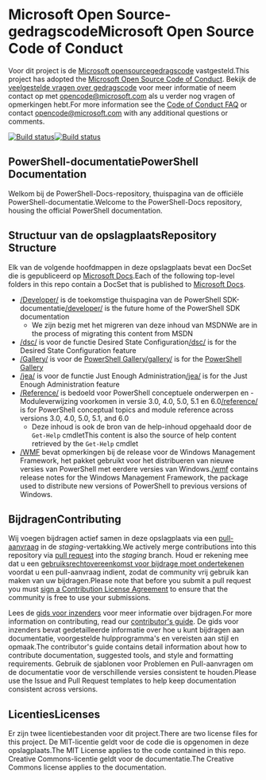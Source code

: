 # <a name="microsoft-open-source-code-of-conduct"></a><span data-ttu-id="2399d-101">Microsoft Open Source-gedragscode</span><span class="sxs-lookup"><span data-stu-id="2399d-101">Microsoft Open Source Code of Conduct</span></span>

<span data-ttu-id="2399d-102">Voor dit project is de [Microsoft opensourcegedragscode](https://opensource.microsoft.com/codeofconduct/) vastgesteld.</span><span class="sxs-lookup"><span data-stu-id="2399d-102">This project has adopted the [Microsoft Open Source Code of Conduct](https://opensource.microsoft.com/codeofconduct/).</span></span>
<span data-ttu-id="2399d-103">Bekijk de [veelgestelde vragen over gedragscode](https://opensource.microsoft.com/codeofconduct/faq/) voor meer informatie of neem contact op met [opencode@microsoft.com](mailto:opencode@microsoft.com) als u verder nog vragen of opmerkingen hebt.</span><span class="sxs-lookup"><span data-stu-id="2399d-103">For more information see the [Code of Conduct FAQ](https://opensource.microsoft.com/codeofconduct/faq/) or contact [opencode@microsoft.com](mailto:opencode@microsoft.com) with any additional questions or comments.</span></span>

<span data-ttu-id="2399d-104">[![Build status](https://ci.appveyor.com/api/projects/status/onshefxnc4g4pv87/branch/staging?svg=true)](https://ci.appveyor.com/project/PowerShell/powershell-docs/branch/staging)</span><span class="sxs-lookup"><span data-stu-id="2399d-104">[![Build status](https://ci.appveyor.com/api/projects/status/onshefxnc4g4pv87/branch/staging?svg=true)](https://ci.appveyor.com/project/PowerShell/powershell-docs/branch/staging)</span></span>

## <a name="powershell-documentation"></a><span data-ttu-id="2399d-105">PowerShell-documentatie</span><span class="sxs-lookup"><span data-stu-id="2399d-105">PowerShell Documentation</span></span>

<span data-ttu-id="2399d-106">Welkom bij de PowerShell-Docs-repository, thuispagina van de officiële PowerShell-documentatie.</span><span class="sxs-lookup"><span data-stu-id="2399d-106">Welcome to the PowerShell-Docs repository, housing the official PowerShell documentation.</span></span>

## <a name="repository-structure"></a><span data-ttu-id="2399d-107">Structuur van de opslagplaats</span><span class="sxs-lookup"><span data-stu-id="2399d-107">Repository Structure</span></span>

<span data-ttu-id="2399d-108">Elk van de volgende hoofdmappen in deze opslagplaats bevat een DocSet die is gepubliceerd op [Microsoft Docs](https://docs.microsoft.com/powershell).</span><span class="sxs-lookup"><span data-stu-id="2399d-108">Each of the following top-level folders in this repo contain a DocSet that is published to [Microsoft Docs](https://docs.microsoft.com/powershell).</span></span>

- <span data-ttu-id="2399d-109">[/Developer/](https://docs.microsoft.com/powershell/developer/) is de toekomstige thuispagina van de PowerShell SDK-documentatie</span><span class="sxs-lookup"><span data-stu-id="2399d-109">[/developer/](https://docs.microsoft.com/powershell/developer/) is the future home of the PowerShell SDK documentation</span></span>
  - <span data-ttu-id="2399d-110">We zijn bezig met het migreren van deze inhoud van MSDN</span><span class="sxs-lookup"><span data-stu-id="2399d-110">We are in the process of migrating this content from MSDN</span></span>
- <span data-ttu-id="2399d-111">[/dsc/](https://docs.microsoft.com/powershell/dsc/) is voor de functie Desired State Configuration</span><span class="sxs-lookup"><span data-stu-id="2399d-111">[/dsc/](https://docs.microsoft.com/powershell/dsc/) is for the Desired State Configuration feature</span></span>
- <span data-ttu-id="2399d-112">[/Gallery/](https://docs.microsoft.com/powershell/gallery) is voor de [PowerShell Gallery](https://www.powershellgallery.com/)</span><span class="sxs-lookup"><span data-stu-id="2399d-112">[/gallery/](https://docs.microsoft.com/powershell/gallery) is for the [PowerShell Gallery](https://www.powershellgallery.com/)</span></span>
- <span data-ttu-id="2399d-113">[/jea/](https://docs.microsoft.com/powershell/jea/) is voor de functie Just Enough Administration</span><span class="sxs-lookup"><span data-stu-id="2399d-113">[/jea/](https://docs.microsoft.com/powershell/jea/) is for the Just Enough Administration feature</span></span>
- <span data-ttu-id="2399d-114">[/Reference/](https://docs.microsoft.com/powershell/scripting/) is bedoeld voor PowerShell conceptuele onderwerpen en -Moduleverwijzing voorkomen in versie 3.0, 4.0, 5.0, 5.1 en 6.0</span><span class="sxs-lookup"><span data-stu-id="2399d-114">[/reference/](https://docs.microsoft.com/powershell/scripting/) is for PowerShell conceptual topics and module reference across versions 3.0, 4.0, 5.0, 5.1, and 6.0</span></span>
  - <span data-ttu-id="2399d-115">Deze inhoud is ook de bron van de help-inhoud opgehaald door de `Get-Help` cmdlet</span><span class="sxs-lookup"><span data-stu-id="2399d-115">This content is also the source of help content retrieved by the `Get-Help` cmdlet</span></span>
- <span data-ttu-id="2399d-116">[/WMF](https://docs.microsoft.com/powershell/wmf/readme) bevat opmerkingen bij de release voor de Windows Management Framework, het pakket gebruikt voor het distribueren van nieuwe versies van PowerShell met eerdere versies van Windows.</span><span class="sxs-lookup"><span data-stu-id="2399d-116">[/wmf](https://docs.microsoft.com/powershell/wmf/readme) contains release notes for the Windows Management Framework, the package used to distribute new versions of PowerShell to previous versions of Windows.</span></span>

## <a name="contributing"></a><span data-ttu-id="2399d-117">Bijdragen</span><span class="sxs-lookup"><span data-stu-id="2399d-117">Contributing</span></span>

<span data-ttu-id="2399d-118">Wij voegen bijdragen actief samen in deze opslagplaats via een [pull-aanvraag](https://help.github.com/articles/using-pull-requests/) in de *staging*-vertakking.</span><span class="sxs-lookup"><span data-stu-id="2399d-118">We actively merge contributions into this repository via [pull request](https://help.github.com/articles/using-pull-requests/) into the *staging* branch.</span></span>
<span data-ttu-id="2399d-119">Houd er rekening mee dat u een [gebruiksrechtovereenkomst voor bijdrage moet ondertekenen](https://cla.microsoft.com/) voordat u een pull-aanvraag indient, zodat de community vrij gebruik kan maken van uw bijdragen.</span><span class="sxs-lookup"><span data-stu-id="2399d-119">Please note that before you submit a pull request you must [sign a Contribution License Agreement](https://cla.microsoft.com/) to ensure that the community is free to use your submissions.</span></span>

<span data-ttu-id="2399d-120">Lees de [gids voor inzenders](CONTRIBUTING.md) voor meer informatie over bijdragen.</span><span class="sxs-lookup"><span data-stu-id="2399d-120">For more information on contributing, read our [contributor's guide](CONTRIBUTING.md).</span></span>
<span data-ttu-id="2399d-121">De gids voor inzenders bevat gedetailleerde informatie over hoe u kunt bijdragen aan documentatie, voorgestelde hulpprogramma's en vereisten aan stijl en opmaak.</span><span class="sxs-lookup"><span data-stu-id="2399d-121">The contributor's guide contains detail information about how to contribute documentation, suggested tools, and style and formatting requirements.</span></span>
<span data-ttu-id="2399d-122">Gebruik de sjablonen voor Problemen en Pull-aanvragen om de documentatie voor de verschillende versies consistent te houden.</span><span class="sxs-lookup"><span data-stu-id="2399d-122">Please use the Issue and Pull Request templates to help keep documentation consistent across versions.</span></span>

## <a name="licenses"></a><span data-ttu-id="2399d-123">Licenties</span><span class="sxs-lookup"><span data-stu-id="2399d-123">Licenses</span></span>

<span data-ttu-id="2399d-124">Er zijn twee licentiebestanden voor dit project.</span><span class="sxs-lookup"><span data-stu-id="2399d-124">There are two license files for this project.</span></span>
<span data-ttu-id="2399d-125">De MIT-licentie geldt voor de code die is opgenomen in deze opslagplaats.</span><span class="sxs-lookup"><span data-stu-id="2399d-125">The MIT License applies to the code contained in this repo.</span></span>
<span data-ttu-id="2399d-126">Creative Commons-licentie geldt voor de documentatie.</span><span class="sxs-lookup"><span data-stu-id="2399d-126">The Creative Commons license applies to the documentation.</span></span>